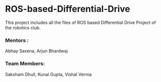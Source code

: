 # ROS-based-Differential-Drive
This project includes all the files of ROS based Differential Drive Project of the robotics club.
### Mentors : 
Abhay Saxena, Arjun Bhardwaj
### Team Members:
Saksham Dhull, Kunal Gupta, Vishal Verma
